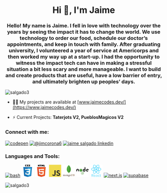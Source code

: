 <h1 align="center">Hi 👋, I'm Jaime</h1>
<h3 align="center">Hello! My name is Jaime. I fell in love with technology over the years by seeing the impact it has to change the world. We use technology to order our food, schedule our doctor’s appointments, and keep in touch with family. After graduating university, I volunteered a year of service at Americorps and then worked my way up at a start-up. I had the opportunity to witness the impact tech can have in making a stressful situation a bit less scary and more manageable. I want to build and create products that are useful, have a low barrier of entry, and ultimately brighten up peoples’ days.</h3>

<p align="left"> <img src="https://komarev.com/ghpvc/?username=salgado3&label=Profile%20views&color=0e75b6&style=flat" alt="salgado3" /> </p>

- 👨‍💻 My projects are available at [www.jaimecodes.dev/](https://www.jaimecodes.dev/)

- ⚡ Current Projects: **Taterjots V2, PueblosMagicos V2**

<h3 align="left">Connect with me:</h3>
<p align="left">
<a href="https://codepen.io/@jimbo_c" target="blank"><img align="center" src="https://cdn-icons-png.flaticon.com/512/2111/2111262.png" alt="codepen" height="30" width="40" /></a>
<a href="https://twitter.com/@jimcorona6" target="blank"><img align="center" src="https://cdn-icons-png.flaticon.com/512/1409/1409937.png" alt="@jimcorona6" height="30" width="40" /></a>
<a href="https://www.linkedin.com/in/jaime-salgado-dev/" target="blank"><img align="center" src="https://cdn-icons-png.flaticon.com/512/174/174857.png" alt="jaime salgado linkedin" height="30" width="40" /></a>
</p>

<h3 align="left">Languages and Tools:</h3>
<div align="left" marginBottom="16px">
  <a href="https://www.gnu.org/software/bash/" target="_blank"> <img src="https://www.vectorlogo.zone/logos/gnu_bash/gnu_bash-icon.svg" alt="bash" width="40" height="40"/></a>
  <a href="https://www.w3schools.com/css/" target="_blank"> <img src="https://raw.githubusercontent.com/devicons/devicon/master/icons/css3/css3-original-wordmark.svg" alt="css3" width="40" height="40"/></a>
  <a href="https://www.w3.org/html/" target="_blank"> <img src="https://raw.githubusercontent.com/devicons/devicon/master/icons/html5/html5-original-wordmark.svg" alt="html5" width="40" height="40"/></a>
  <a href="https://developer.mozilla.org/en-US/docs/Web/JavaScript" target="_blank"> <img src="https://raw.githubusercontent.com/devicons/devicon/master/icons/javascript/javascript-original.svg" alt="javascript" width="40" height="40"/></a>
  <a href="https://www.mongodb.com/" target="_blank"> <img src="https://raw.githubusercontent.com/devicons/devicon/master/icons/mongodb/mongodb-original-wordmark.svg" alt="mongodb" width="40" height="40"/></a>
  <a href="https://nodejs.org" target="_blank"> <img src="https://raw.githubusercontent.com/devicons/devicon/master/icons/nodejs/nodejs-original-wordmark.svg" alt="nodejs" width="40" height="40"/></a>
  <a href="https://reactjs.org/" target="_blank"> <img src="https://raw.githubusercontent.com/devicons/devicon/master/icons/react/react-original-wordmark.svg" alt="react" width="40" height="40"/></a>
  <a href="https://nextjs.org/" target="_blank"> <img src="https://www.vectorlogo.zone/logos/nextjs/nextjs-ar21~bgwhite.svg" alt="next.js" width="40" height="40"/></a>
  <a href="https://supabase.com/" target="_blank"> <img src="https://www.vectorlogo.zone/logos/supabase/supabase-ar21~bgwhite.svg" alt="supabase" width="40" height="40"/></a>
</div>


<p><img align="center" src="https://github-readme-streak-stats.herokuapp.com/?user=salgado3&" alt="salgado3" /></p>

